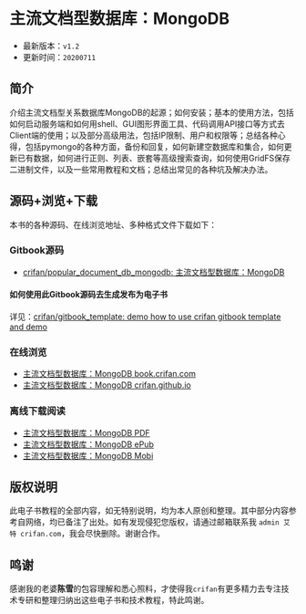 # 主流文档型数据库：MongoDB

* 最新版本：`v1.2`
* 更新时间：`20200711`

## 简介

介绍主流文档型关系数据库MongoDB的起源；如何安装；基本的使用方法，包括如何启动服务端和如何用shell、GUI图形界面工具、代码调用API接口等方式去Client端的使用；以及部分高级用法，包括IP限制、用户和权限等；总结各种心得，包括pymongo的各种方面，备份和回复，如何新建空数据库和集合，如何更新已有数据，如何进行正则、列表、嵌套等高级搜索查询，如何使用GridFS保存二进制文件，以及一些常用教程和文档；总结出常见的各种坑及解决办法。

## 源码+浏览+下载

本书的各种源码、在线浏览地址、多种格式文件下载如下：

### Gitbook源码

* [crifan/popular_document_db_mongodb: 主流文档型数据库：MongoDB](https://github.com/crifan/popular_document_db_mongodb)

#### 如何使用此Gitbook源码去生成发布为电子书

详见：[crifan/gitbook_template: demo how to use crifan gitbook template and demo](https://github.com/crifan/gitbook_template)

### 在线浏览

* [主流文档型数据库：MongoDB book.crifan.com](http://book.crifan.com/books/popular_document_db_mongodb/website)
* [主流文档型数据库：MongoDB crifan.github.io](https://crifan.github.io/popular_document_db_mongodb/website)

### 离线下载阅读

* [主流文档型数据库：MongoDB PDF](http://book.crifan.com/books/popular_document_db_mongodb/pdf/popular_document_db_mongodb.pdf)
* [主流文档型数据库：MongoDB ePub](http://book.crifan.com/books/popular_document_db_mongodb/epub/popular_document_db_mongodb.epub)
* [主流文档型数据库：MongoDB Mobi](http://book.crifan.com/books/popular_document_db_mongodb/mobi/popular_document_db_mongodb.mobi)

## 版权说明

此电子书教程的全部内容，如无特别说明，均为本人原创和整理。其中部分内容参考自网络，均已备注了出处。如有发现侵犯您版权，请通过邮箱联系我 `admin 艾特 crifan.com`，我会尽快删除。谢谢合作。

## 鸣谢

感谢我的老婆**陈雪**的包容理解和悉心照料，才使得我`crifan`有更多精力去专注技术专研和整理归纳出这些电子书和技术教程，特此鸣谢。
